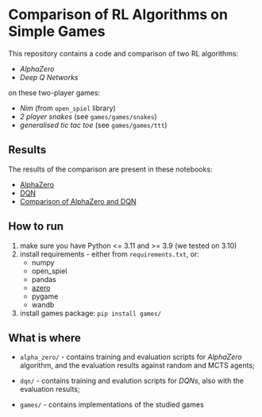 # Comparison of RL Algorithms on Simple Games

This repository contains a code and comparison of two RL algorithms:
* *AlphaZero*
* *Deep Q Networks*

on these two-player games:
* *Nim* (from `open_spiel` library)
* *2 player snakes* (see `games/games/snakes`)
* *generalised tic tac toe* (see `games/games/ttt`)


## Results

The results of the comparison are present in these notebooks:
* [AlphaZero](https://colab.research.google.com/drive/1l9sGcW466SBNRLsl0KvqVVt4NDJhBShi?usp=sharing)
* [DQN](https://colab.research.google.com/drive/1E-h5Xd3zd4BHzPwxNXf8lGGncJ0dfA29)
* [Comparison of AlphaZero and DQN](https://colab.research.google.com/drive/1YZE148MIXglvRXeyBv69KxAUfssOgZ9-?usp=sharing)


## How to run

1. make sure you have Python <= 3.11 and >= 3.9 (we tested on 3.10)
2. install requirements - either from `requirements.txt`, or:
    * numpy
    * open_spiel
    * pandas
    * [azero](https://github.com/balgot/alpha_zero_os)
    * pygame
    * wandb
3. install games package:
    `pip install games/`


## What is where

* `alpha_zero/` - contains training and evaluation scripts for *AlphaZero*
algorithm, and the evaluation results against random and MCTS agents;

* `dqn/` - contains training and evalution scripts for *DQNs*, also with
the evaluation results;

* `games/` - contains implementations of the studied games

